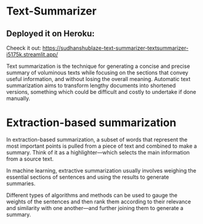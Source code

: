 # Text-Summarizer
## Deployed it on Heroku:
Cheeck it out: https://sudhanshublaze-text-summarizer-textsummarizer-i5175k.streamlit.app/

Text summarization is the technique for generating a concise and precise summary of voluminous texts while focusing on the sections that convey useful information, and without losing the overall meaning.
Automatic text summarization aims to transform lengthy documents into shortened versions, something which could be difficult and costly to undertake if done manually.

# Extraction-based summarization
In extraction-based summarization, a subset of words that represent the most important points is pulled from a piece of text and combined to make a summary. Think of it as a highlighter—which selects the main information from a source text.

In machine learning, extractive summarization usually involves weighing the essential sections of sentences and using the results to generate summaries.

Different types of algorithms and methods can be used to gauge the weights of the sentences and then rank them according to their relevance and similarity with one another—and further joining them to generate a summary.
